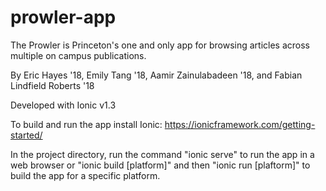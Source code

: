 # prowler-app
The Prowler is Princeton's one and only app for browsing articles across multiple on campus publications.

By Eric Hayes '18, Emily Tang '18, Aamir Zainulabadeen '18, and Fabian Lindfield Roberts '18

Developed with Ionic v1.3

To build and run the app install Ionic: https://ionicframework.com/getting-started/

In the project directory, run the command "ionic serve" to run the app in a web browser or "ionic build [platform]" and then "ionic run [plaftorm]" to build the app for a specific platform.
